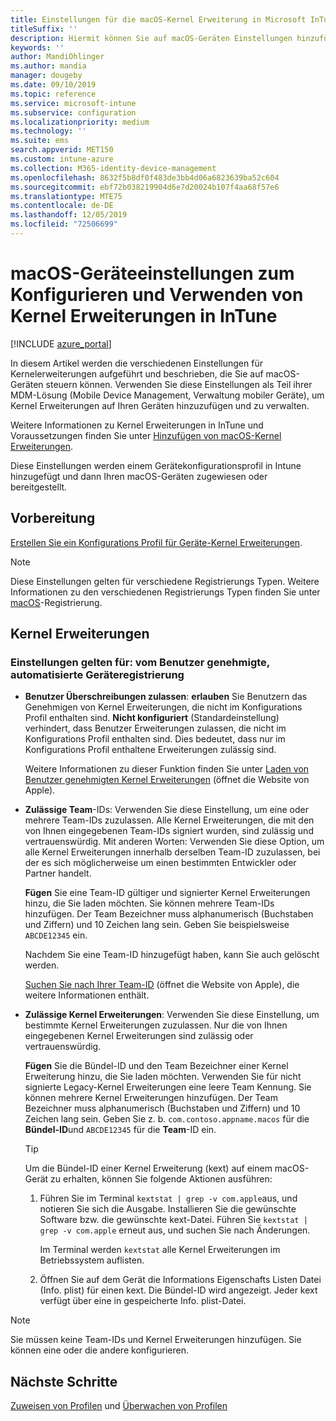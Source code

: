 ```yaml
---
title: Einstellungen für die macOS-Kernel Erweiterung in Microsoft InTune-Azure | Microsoft-Dokumentation
titleSuffix: ''
description: Hiermit können Sie auf macOS-Geräten Einstellungen hinzufügen, konfigurieren oder erstellen, um Kernel Erweiterungen zu verwenden. Außerdem können Sie zulassen, dass Benutzer genehmigte Erweiterungen außer Kraft setzen, alle Erweiterungen von Team Bezeichnern zulassen oder bestimmte Erweiterungen oder apps in Microsoft InTune zulassen.
keywords: ''
author: MandiOhlinger
ms.author: mandia
manager: dougeby
ms.date: 09/10/2019
ms.topic: reference
ms.service: microsoft-intune
ms.subservice: configuration
ms.localizationpriority: medium
ms.technology: ''
ms.suite: ems
search.appverid: MET150
ms.custom: intune-azure
ms.collection: M365-identity-device-management
ms.openlocfilehash: 8632f5b8df0f483de3bb4d06a6823639ba52c604
ms.sourcegitcommit: ebf72b038219904d6e7d20024b107f4aa68f57e6
ms.translationtype: MTE75
ms.contentlocale: de-DE
ms.lasthandoff: 12/05/2019
ms.locfileid: "72506699"
---
```

# <a name="macos-device-settings-to-configure-and-use-kernel-extensions-in-intune"></a>macOS-Geräteeinstellungen zum Konfigurieren und Verwenden von Kernel Erweiterungen in InTune

[!INCLUDE [azure_portal](../includes/azure_portal.md)]

In diesem Artikel werden die verschiedenen Einstellungen für Kernelerweiterungen aufgeführt und beschrieben, die Sie auf macOS-Geräten steuern können. Verwenden Sie diese Einstellungen als Teil ihrer MDM-Lösung (Mobile Device Management, Verwaltung mobiler Geräte), um Kernel Erweiterungen auf Ihren Geräten hinzuzufügen und zu verwalten.

Weitere Informationen zu Kernel Erweiterungen in InTune und Voraussetzungen finden Sie unter [Hinzufügen von macOS-Kernel Erweiterungen](../kernel-extensions-overview-macos.md).

Diese Einstellungen werden einem Gerätekonfigurationsprofil in Intune hinzugefügt und dann Ihren macOS-Geräten zugewiesen oder bereitgestellt.

## <a name="before-you-begin"></a>Vorbereitung

[Erstellen Sie ein Konfigurations Profil für Geräte-Kernel Erweiterungen](../kernel-extensions-overview-macos.md).

> [!NOTE]
> Diese Einstellungen gelten für verschiedene Registrierungs Typen. Weitere Informationen zu den verschiedenen Registrierungs Typen finden Sie unter [macOS](../macos-enroll.md)-Registrierung.

## <a name="kernel-extensions"></a>Kernel Erweiterungen

### <a name="settings-apply-to-user-approved-automated-device-enrollment"></a>Einstellungen gelten für: vom Benutzer genehmigte, automatisierte Geräteregistrierung

- **Benutzer Überschreibungen zulassen**: **erlauben** Sie Benutzern das Genehmigen von Kernel Erweiterungen, die nicht im Konfigurations Profil enthalten sind. **Nicht konfiguriert** (Standardeinstellung) verhindert, dass Benutzer Erweiterungen zulassen, die nicht im Konfigurations Profil enthalten sind. Dies bedeutet, dass nur im Konfigurations Profil enthaltene Erweiterungen zulässig sind.

  Weitere Informationen zu dieser Funktion finden Sie unter [Laden von Benutzer genehmigten Kernel Erweiterungen](https://developer.apple.com/library/archive/technotes/tn2459/_index.html) (öffnet die Website von Apple).

- **Zulässige Team**-IDs: Verwenden Sie diese Einstellung, um eine oder mehrere Team-IDs zuzulassen. Alle Kernel Erweiterungen, die mit den von Ihnen eingegebenen Team-IDs signiert wurden, sind zulässig und vertrauenswürdig. Mit anderen Worten: Verwenden Sie diese Option, um alle Kernel Erweiterungen innerhalb derselben Team-ID zuzulassen, bei der es sich möglicherweise um einen bestimmten Entwickler oder Partner handelt.

  **Fügen** Sie eine Team-ID gültiger und signierter Kernel Erweiterungen hinzu, die Sie laden möchten. Sie können mehrere Team-IDs hinzufügen. Der Team Bezeichner muss alphanumerisch (Buchstaben und Ziffern) und 10 Zeichen lang sein. Geben Sie beispielsweise `ABCDE12345` ein.

  Nachdem Sie eine Team-ID hinzugefügt haben, kann Sie auch gelöscht werden.

  [Suchen Sie nach Ihrer Team-ID](https://help.apple.com/developer-account/#/dev55c3c710c) (öffnet die Website von Apple), die weitere Informationen enthält.

- **Zulässige Kernel Erweiterungen**: Verwenden Sie diese Einstellung, um bestimmte Kernel Erweiterungen zuzulassen. Nur die von Ihnen eingegebenen Kernel Erweiterungen sind zulässig oder vertrauenswürdig. 

  **Fügen** Sie die Bündel-ID und den Team Bezeichner einer Kernel Erweiterung hinzu, die Sie laden möchten. Verwenden Sie für nicht signierte Legacy-Kernel Erweiterungen eine leere Team Kennung. Sie können mehrere Kernel Erweiterungen hinzufügen. Der Team Bezeichner muss alphanumerisch (Buchstaben und Ziffern) und 10 Zeichen lang sein. Geben Sie z. b. `com.contoso.appname.macos` für die **Bündel-ID**und `ABCDE12345` für die **Team**-ID ein.

  > [!TIP]
  > Um die Bündel-ID einer Kernel Erweiterung (kext) auf einem macOS-Gerät zu erhalten, können Sie folgende Aktionen ausführen:
  >
  > 1. Führen Sie im Terminal `kextstat | grep -v com.apple`aus, und notieren Sie sich die Ausgabe. Installieren Sie die gewünschte Software bzw. die gewünschte kext-Datei. Führen Sie `kextstat | grep -v com.apple` erneut aus, und suchen Sie nach Änderungen.
  >
  >    Im Terminal werden `kextstat` alle Kernel Erweiterungen im Betriebssystem auflisten. 
  >
  > 2. Öffnen Sie auf dem Gerät die Informations Eigenschafts Listen Datei (Info. plist) für einen kext. Die Bündel-ID wird angezeigt. Jeder kext verfügt über eine in gespeicherte Info. plist-Datei. 

> [!NOTE]
> Sie müssen keine Team-IDs und Kernel Erweiterungen hinzufügen. Sie können eine oder die andere konfigurieren.

## <a name="next-steps"></a>Nächste Schritte

[Zuweisen von Profilen](../device-profile-assign.md) und [Überwachen von Profilen](../device-profile-monitor.md)
